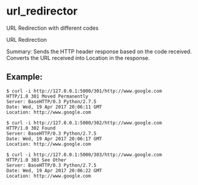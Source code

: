 # url_redirector
URL Redirection with different codes

URL Redirection

Summary:
Sends the HTTP header response based on the code received.
Converts the URL received into Location in the response.

## Example:</br>
```
$ curl -i http://127.0.0.1:5000/301/http://www.google.com
HTTP/1.0 301 Moved Permanently
Server: BaseHTTP/0.3 Python/2.7.5
Date: Wed, 19 Apr 2017 20:06:11 GMT
Location: http://www.google.com
```
```
$ curl -i http://127.0.0.1:5000/302/http://www.google.com
HTTP/1.0 302 Found
Server: BaseHTTP/0.3 Python/2.7.5
Date: Wed, 19 Apr 2017 20:06:17 GMT
Location: http://www.google.com
```
```
$ curl -i http://127.0.0.1:5000/303/http://www.google.com
HTTP/1.0 303 See Other
Server: BaseHTTP/0.3 Python/2.7.5
Date: Wed, 19 Apr 2017 20:06:22 GMT
Location: http://www.google.com
```

